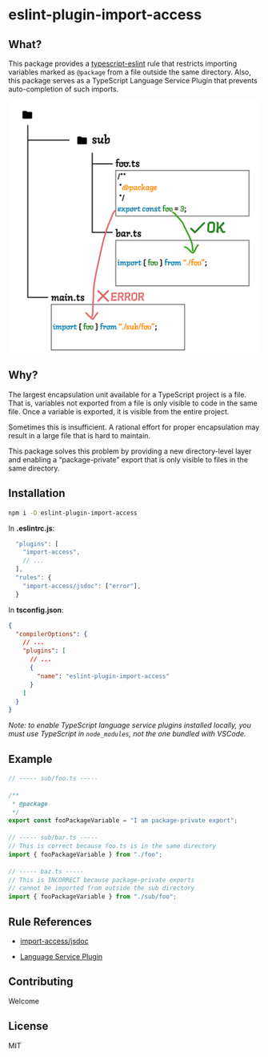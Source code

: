 # eslint-plugin-import-access

## What?

This package provides a [typescript-eslint](https://github.com/typescript-eslint/typescript-eslint) rule that restricts importing variables marked as `@package` from a file outside the same directory. Also, this package serves as a TypeScript Language Service Plugin that prevents auto-completion of such imports.

![Illustration of how `@package` works.](./docs/images/concept.png)

## Why?

The largest encapsulation unit available for a TypeScript project is a file. That is, variables not exported from a file is only visible to code in the same file. Once a variable is exported, it is visible from the entire project.

Sometimes this is insufficient. A rational effort for proper encapsulation may result in a large file that is hard to maintain.

This package solves this problem by providing a new directory-level layer and enabling a “package-private” export that is only visible to files in the same directory.

## Installation

```sh
npm i -D eslint-plugin-import-access
```

In **.eslintrc.js**:

```js
  "plugins": [
    "import-access",
    // ...
  ],
  "rules": {
    "import-access/jsdoc": ["error"],
  }
```

In **tsconfig.json**:

```json
{
  "compilerOptions": {
    // ...
    "plugins": [
      // ...
      {
        "name": "eslint-plugin-import-access"
      }
    ]
  }
}
```

_Note: to enable TypeScript language service plugins installed locally, you must use TypeScript in `node_modules`, not the one bundled with VSCode._

## Example

```ts
// ----- sub/foo.ts -----

/**
 * @package
 */
export const fooPackageVariable = "I am package-private export";

// ----- sub/bar.ts -----
// This is correct because foo.ts is in the same directory
import { fooPackageVariable } from "./foo";

// ----- baz.ts -----
// This is INCORRECT because package-private exports
// cannot be imported from outside the sub directory
import { fooPackageVariable } from "./sub/foo";
```

## Rule References

- [import-access/jsdoc](./docs/rule-jsdoc.md)

- [Language Service Plugin](./docs/ts-server.md)

## Contributing

Welcome

## License

MIT
